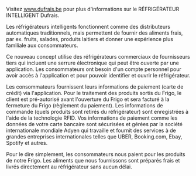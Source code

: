 Visitez www.dufrais.be pour plus d'informations sur le RÉFRIGÉRATEUR INTELLIGENT Dufrais.

Les réfrigérateurs intelligents fonctionnent comme des distributeurs automatiques traditionnels, mais permettent de fournir des aliments frais, par ex. fruits, salades, produits laitiers et donner une expérience plus familiale aux consommateurs.

Ce nouveau concept utilise des réfrigérateurs commerciaux de fournisseurs tiers qui incluent une serrure électronique qui peut être ouverte par une application. Les consommateurs ont besoin d'un compte personnel pour avoir accès à l'application et pour pouvoir identifier et ouvrir le réfrigérateur.

Les consommateurs fournissent leurs informations de paiement (carte de crédit) via l'application. Pour le traitement des produits sortis du Frigo, le client est pré-autorisé avant l'ouverture du Frigo et sera facturé à la fermeture du Frigo (règlement du paiement). Les informations de commande (quels produits sont retirés du réfrigérateur) sont enregistrées à l'aide de la technologie RFID. Vos informations de paiement comme les données de votre carte bancaire sont sécurisées et gérées par la société internationale mondiale Adyen qui travaille et fournit des services à de grandes entreprises internationales telles que UBER, Booking.com, Ebay, Spotify et autres.

Pour le dire simplement, les consommateurs nous paient pour les produits de notre Frigo. Les aliments que nous fournissons sont préparés frais et livrés directement au réfrigérateur sans aucun délai.